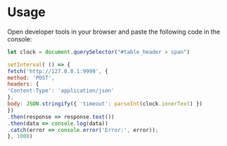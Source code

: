 # Usage

Open developer tools in your browser and paste the following code in the console:

```javascript
let clock = document.querySelector("#table_header > span")

setInterval( () => {
fetch('http://127.0.0.1:9999', {
method: 'POST',
headers: {
'Content-Type': 'application/json'
},
body: JSON.stringify({ 'timeout': parseInt(clock.innerText) })
})
.then(response => response.text())
.then(data => console.log(data))
.catch(error => console.error('Error:', error));
}, 1000)
```